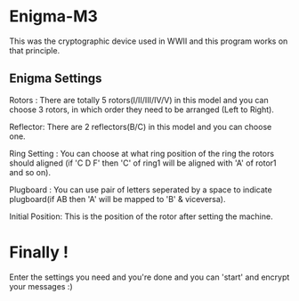 # Enigma-M3
This was the cryptographic device used in WWII and this program works on that principle.

## Enigma Settings
  Rotors : 
    There are totally 5 rotors(I/II/III/IV/V) in this model and you can choose 3 rotors, in which order they need to be arranged (Left to Right).
    
  Reflector:
    There are 2 reflectors(B/C) in this model and you can choose one.
    
  Ring Setting : 
    You can choose at what ring position of the ring the rotors should aligned (if 'C D F' then 'C' of ring1 will be aligned with 'A' of rotor1 and so on).
    
  Plugboard :
    You can use pair of letters seperated by a space to indicate plugboard(if AB then 'A' will be mapped to 'B' & viceversa).
    
  Initial Position:
    This is the position of the rotor after setting the machine.

# Finally !
 Enter the settings you need and you're done and you can 'start' and encrypt your messages :)
